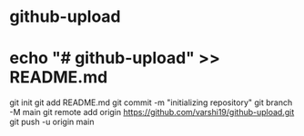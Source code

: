 # github-upload
# echo "# github-upload" >> README.md
git init
git add README.md
git commit -m "initializing repository"
git branch -M main
git remote add origin https://github.com/varshi19/github-upload.git
git push -u origin main
